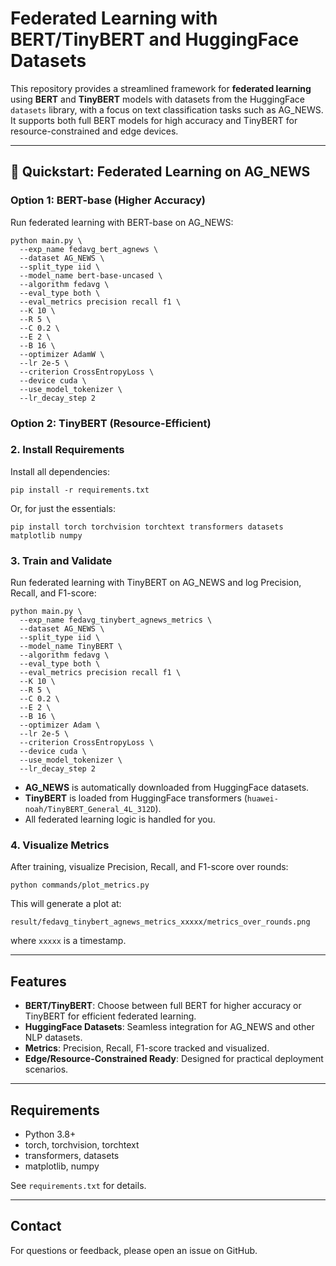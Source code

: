 
# Federated Learning with BERT/TinyBERT and HuggingFace Datasets

This repository provides a streamlined framework for **federated learning** using **BERT** and **TinyBERT** models with datasets from the HuggingFace `datasets` library, with a focus on text classification tasks such as AG_NEWS. It supports both full BERT models for high accuracy and TinyBERT for resource-constrained and edge devices.

---

## 🚀 Quickstart: Federated Learning on AG_NEWS

### Option 1: BERT-base (Higher Accuracy)

Run federated learning with BERT-base on AG_NEWS:

```
python main.py \
  --exp_name fedavg_bert_agnews \
  --dataset AG_NEWS \
  --split_type iid \
  --model_name bert-base-uncased \
  --algorithm fedavg \
  --eval_type both \
  --eval_metrics precision recall f1 \
  --K 10 \
  --R 5 \
  --C 0.2 \
  --E 2 \
  --B 16 \
  --optimizer AdamW \
  --lr 2e-5 \
  --criterion CrossEntropyLoss \
  --device cuda \
  --use_model_tokenizer \
  --lr_decay_step 2
```

### Option 2: TinyBERT (Resource-Efficient)

### 2. Install Requirements

Install all dependencies:
```
pip install -r requirements.txt
```

Or, for just the essentials:
```
pip install torch torchvision torchtext transformers datasets matplotlib numpy
```

### 3. Train and Validate

Run federated learning with TinyBERT on AG_NEWS and log Precision, Recall, and F1-score:

```
python main.py \
  --exp_name fedavg_tinybert_agnews_metrics \
  --dataset AG_NEWS \
  --split_type iid \
  --model_name TinyBERT \
  --algorithm fedavg \
  --eval_type both \
  --eval_metrics precision recall f1 \
  --K 10 \
  --R 5 \
  --C 0.2 \
  --E 2 \
  --B 16 \
  --optimizer Adam \
  --lr 2e-5 \
  --criterion CrossEntropyLoss \
  --device cuda \
  --use_model_tokenizer \
  --lr_decay_step 2
```

- **AG_NEWS** is automatically downloaded from HuggingFace datasets.
- **TinyBERT** is loaded from HuggingFace transformers (`huawei-noah/TinyBERT_General_4L_312D`).
- All federated learning logic is handled for you.

### 4. Visualize Metrics

After training, visualize Precision, Recall, and F1-score over rounds:
```
python commands/plot_metrics.py
```
This will generate a plot at:
```
result/fedavg_tinybert_agnews_metrics_xxxxx/metrics_over_rounds.png
```
where `xxxxx` is a timestamp.

---

## Features
- **BERT/TinyBERT**: Choose between full BERT for higher accuracy or TinyBERT for efficient federated learning.
- **HuggingFace Datasets**: Seamless integration for AG_NEWS and other NLP datasets.
- **Metrics**: Precision, Recall, F1-score tracked and visualized.
- **Edge/Resource-Constrained Ready**: Designed for practical deployment scenarios.

---

## Requirements
- Python 3.8+
- torch, torchvision, torchtext
- transformers, datasets
- matplotlib, numpy

See `requirements.txt` for details.

---

## Contact
For questions or feedback, please open an issue on GitHub.
